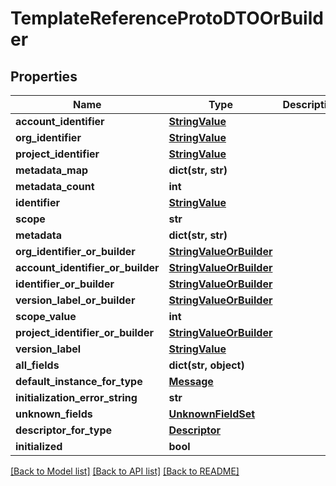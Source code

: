 # TemplateReferenceProtoDTOOrBuilder

## Properties
Name | Type | Description | Notes
------------ | ------------- | ------------- | -------------
**account_identifier** | [**StringValue**](StringValue.md) |  | [optional] 
**org_identifier** | [**StringValue**](StringValue.md) |  | [optional] 
**project_identifier** | [**StringValue**](StringValue.md) |  | [optional] 
**metadata_map** | **dict(str, str)** |  | [optional] 
**metadata_count** | **int** |  | [optional] 
**identifier** | [**StringValue**](StringValue.md) |  | [optional] 
**scope** | **str** |  | [optional] 
**metadata** | **dict(str, str)** |  | [optional] 
**org_identifier_or_builder** | [**StringValueOrBuilder**](StringValueOrBuilder.md) |  | [optional] 
**account_identifier_or_builder** | [**StringValueOrBuilder**](StringValueOrBuilder.md) |  | [optional] 
**identifier_or_builder** | [**StringValueOrBuilder**](StringValueOrBuilder.md) |  | [optional] 
**version_label_or_builder** | [**StringValueOrBuilder**](StringValueOrBuilder.md) |  | [optional] 
**scope_value** | **int** |  | [optional] 
**project_identifier_or_builder** | [**StringValueOrBuilder**](StringValueOrBuilder.md) |  | [optional] 
**version_label** | [**StringValue**](StringValue.md) |  | [optional] 
**all_fields** | **dict(str, object)** |  | [optional] 
**default_instance_for_type** | [**Message**](Message.md) |  | [optional] 
**initialization_error_string** | **str** |  | [optional] 
**unknown_fields** | [**UnknownFieldSet**](UnknownFieldSet.md) |  | [optional] 
**descriptor_for_type** | [**Descriptor**](Descriptor.md) |  | [optional] 
**initialized** | **bool** |  | [optional] 

[[Back to Model list]](../README.md#documentation-for-models) [[Back to API list]](../README.md#documentation-for-api-endpoints) [[Back to README]](../README.md)

